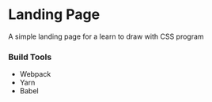 # Landing Page

A simple landing page for a learn to draw with CSS program

### Build Tools

* Webpack
* Yarn
* Babel